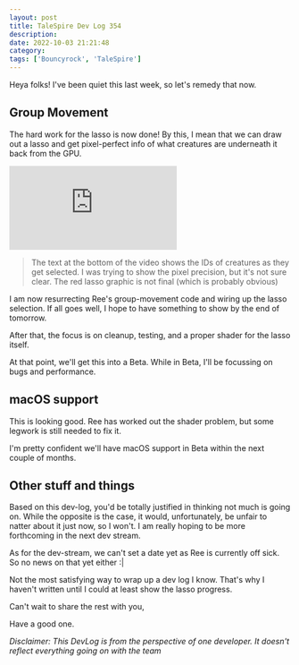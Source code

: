```yaml
---
layout: post
title: TaleSpire Dev Log 354
description:
date: 2022-10-03 21:21:48
category:
tags: ['Bouncyrock', 'TaleSpire']
---
```


Heya folks! I've been quiet this last week, so let's remedy that now.

## Group Movement

The hard work for the lasso is now done! By this, Ι mean that we can draw out a lasso and get pixel-perfect info of what creatures are underneath it back from the GPU.

<iframe class="video" src="https://www.youtube.com/embed/UGhJw-Ym_DM?feature=oembed" allow="accelerometer; autoplay; clipboard-write; encrypted-media; gyroscope; picture-in-picture" allowfullscreen="" frameborder="0"></iframe>

> The text at the bottom of the video shows the IDs of creatures as they get selected. I was trying to show the pixel precision, but it's not sure clear. The red lasso graphic is not final (which is probably obvious)

I am now resurrecting Ree's group-movement code and wiring up the lasso selection. If all goes well, Ι hope to have something to show by the end of tomorrow. 

After that, the focus is on cleanup, testing, and a proper shader for the lasso itself.

At that point, we'll get this into a Beta. While in Beta, I'll be focussing on bugs and performance. 

## macOS support

This is looking good. Ree has worked out the shader problem, but some legwork is still needed to fix it. 

I'm pretty confident we'll have macOS support in Beta within the next couple of months.

## Other stuff and things

Based on this dev-log, you'd be totally justified in thinking not much is going on. While the opposite is the case, it would, unfortunately, be unfair to natter about it just now, so Ι won't. I am really hoping to be more forthcoming in the next dev stream.

As for the dev-stream, we can't set a date yet as Ree is currently off sick. So no news on that yet either :|

Not the most satisfying way to wrap up a dev log Ι know. That's why I haven't written until Ι could at least show the lasso progress.

Can't wait to share the rest with you,

Have a good one.


*Disclaimer: This DevLog is from the perspective of one developer. It doesn't reflect everything going on with the team*


